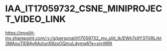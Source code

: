 # IAA_IT17059732_CSNE_MINIPROJECT_VIDEO_LINK
https://mysliit-my.sharepoint.com/:v:/g/personal/it17059732_my_sliit_lk/EWh7s9Y37GRLrkt3MAouTlEBAy6Azlun59zpOQmuLdymqA?e=xnnW6t

